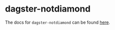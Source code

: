 # dagster-notdiamond

The docs for `dagster-notdiamond` can be found
[here](https://docs.dagster.io/_apidocs/libraries/dagster-notdiamond).
